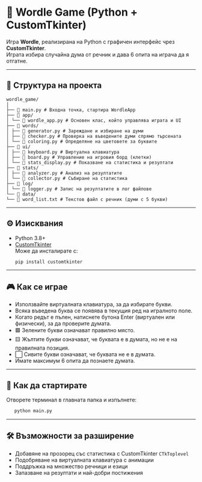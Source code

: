 # 🎯 Wordle Game (Python + CustomTkinter)

Игра **Wordle**, реализирана на Python с графичен интерфейс чрез **CustomTkinter**.  
Играта избира случайна дума от речник и дава 6 опита на играча да я отгатне.

---

## 📂 Структура на проекта


```
wordle_game/
│
├── 📄 main.py # Входна точка, стартира WordleApp
├── 📁 app/
│ └── 📄 wordle_app.py # Основен клас, който управлява играта и UI
├── 📁 words/
│ ├── 📄 generator.py # Зареждане и избиране на думи
│ ├── 📄 checker.py # Проверка на въведените думи спрямо търсената
│ └── 📄 coloring.py # Определяне на цветовете за буквите
├── 📁 ui/
│ ├── 📄 keyboard.py # Виртуална клавиатура
│ ├── 📄 board.py # Управление на игровия борд (клетки)
│ └── 📄 stats_display.py # Показване на статистика и резултати
├── 📁 stats/
│ ├── 📄 analyzer.py # Анализ на резултатите
│ └── 📄 collector.py # Събиране на статистика
├── 📁 log/
│ └── 📄 logger.py # Запис на резултатите в лог файлове
└── 📁 data/
└── 📄 word_list.txt # Текстов файл с речник (думи с 5 букви)
```

---

## ⚙️ Изисквания

- Python 3.8+  
- [CustomTkinter](https://github.com/TomSchimansky/CustomTkinter)  
  Може да инсталирате с:
  ```bash
  pip install customtkinter
    ```
  
---

## 🎮 Как се играе

- Използвайте виртуалната клавиатура, за да избирате букви.  
- Всяка въведена буква се появява в текущия ред на игралното поле.  
- Когато редът е пълен, натиснете бутона Enter (виртуален или физически), за да проверите думата.  
- 🟩 Зелените букви означават правилно място.  
- 🟨 Жълтите букви означават, че буквата е в думата, но не е на правилната позиция.  
- ⬜ Сивите букви означават, че буквата не е в думата.  
- Имате максимум 6 опита да познаете думата.

---

## 🚀 Как да стартирате

Отворете терминал в главната папка и изпълнете:  

  ```bash
     python main.py
  ```
---

## 🛠️ Възможности за разширение

- Добавяне на прозорец със статистика с CustomTkinter `CTkToplevel`  
- Подобряване на виртуалната клавиатура с анимации  
- Поддръжка на множество речници и езици  
- Запазване на резултати и най-добри постижения